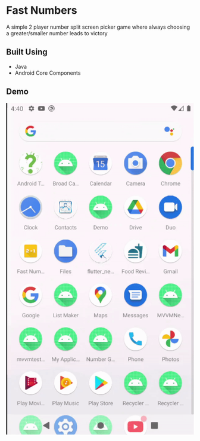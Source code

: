 # Fast Numbers
A simple 2 player number split screen picker game where always choosing a greater/smaller number leads to victory

## Built Using
* Java 
* Android Core Components


## Demo
![Fast Numbers](https://raw.githubusercontent.com/ayonshafiul/fast-numbers/master/fastnumbers.gif)
